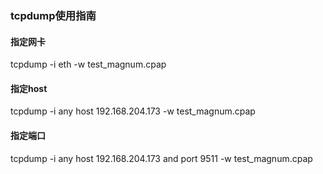 ### tcpdump使用指南



#### 指定网卡

tcpdump -i eth -w test_magnum.cpap



#### 指定host

tcpdump -i any host 192.168.204.173 -w test_magnum.cpap



#### 指定端口

tcpdump -i any host 192.168.204.173  and port 9511 -w test_magnum.cpap

